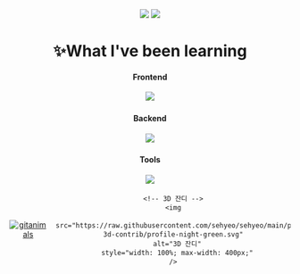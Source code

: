 <div align="center">
  <img src="https://github-readme-stats.vercel.app/api?username=sehyeo&show_icons=true&theme=radical" height="180">
  <img src="https://github-readme-stats.vercel.app/api/top-langs/?username=sehyeo&layout=donut" height="180">
  <h1>✨What I've been learning</h1>
  <div>
    <h4>Frontend</h4>
      <img src="https://skillicons.dev/icons?i=html,css,js,react,kotlin" />
  </div>
  <div>
    <h4>Backend</h4>
      <img src="https://skillicons.dev/icons?i=java,py,spring,aws" />
  </div>
  <div>
    <h4>Tools</h4>
    <img src="https://skillicons.dev/icons?i=git,github,notion,figma,discord" />
  </div>
  <div style="display: flex; justify-content: center; align-items: center; gap: 16px;">
    <!-- GitAnimals -->
    <a href="https://www.gitanimals.org/" target="_blank">
      <img
        src="https://render.gitanimals.org/guilds/687903413394822973/draw"
        alt="gitanimals"
        style="width: 100%; max-width: 400px;"
      />
    </a>

    <!-- 3D 잔디 -->
    <img
      src="https://raw.githubusercontent.com/sehyeo/sehyeo/main/profile-3d-contrib/profile-night-green.svg"
      alt="3D 잔디"
      style="width: 100%; max-width: 400px;"
    />
  </div>
</div>
